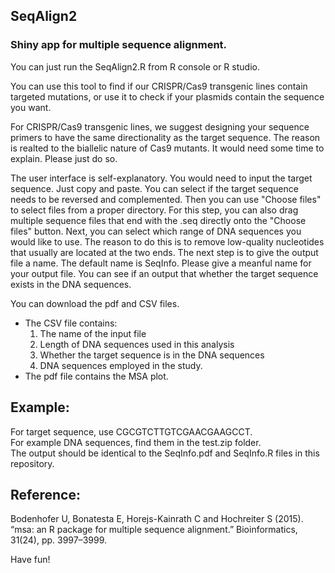 ## SeqAlign2
### Shiny app for multiple sequence alignment.

You can just run the SeqAlign2.R from R console or R studio.

You can use this tool to find if our CRISPR/Cas9 transgenic lines contain targeted mutations, or use it to check if your plasmids contain the sequence you want.

For CRISPR/Cas9 transgenic lines, we suggest designing your sequence primers to have the same directionality as the target sequence. The reason is realted to the biallelic nature of Cas9 mutants. It would need some time to explain. Please just do so. 

The user interface is self-explanatory. You would need to input the target sequence. Just copy and paste. You can select if the target sequence needs to be reversed and complemented. Then you can use "Choose files" to select files from a proper directory. For this step, you can also drag multiple sequence files that end with the .seq directly onto the "Choose files" button. Next, you can select which range of DNA sequences you would like to use. The reason to do this is to remove low-quality nucleotides that usually are located at the two ends. The next step is to give the output file a name. The default name is SeqInfo. Please give a meanful name for your output file. You can see if an output that whether the target sequence exists in the DNA sequences.

You can download the pdf and CSV files.  
  * The CSV file contains: 
    1. The name of the input file 
    2. Length of DNA sequences used in this analysis
    3. Whether the target sequence is in the DNA sequences
    4. DNA sequences employed in the study.
  * The pdf file contains the MSA plot.

## Example:
For target sequence, use CGCGTCTTGTCGAACGAAGCCT.  
For example DNA sequences, find them in the test.zip folder.  
The output should be identical to the SeqInfo.pdf and SeqInfo.R files in this repository. 

## Reference:
Bodenhofer U, Bonatesta E, Horejs-Kainrath C and Hochreiter S (2015). “msa: an R package for multiple sequence alignment.” Bioinformatics, 31(24), pp. 3997–3999.

Have fun!
